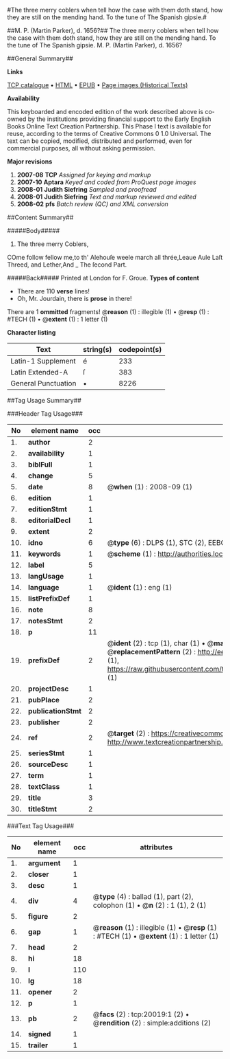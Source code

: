 #The three merry coblers when tell how the case with them doth stand, how they are still on the mending hand. To the tune of The Spanish gipsie.#

##M. P. (Martin Parker), d. 1656?##
The three merry coblers when tell how the case with them doth stand, how they are still on the mending hand. To the tune of The Spanish gipsie.
M. P. (Martin Parker), d. 1656?

##General Summary##

**Links**

[TCP catalogue](http://www.ota.ox.ac.uk/tcp/)  • 
[HTML](http://tei.it.ox.ac.uk/tcp/Texts-HTML/free/A08/A08982.html)  • 
[EPUB](http://tei.it.ox.ac.uk/tcp/Texts-EPUB/free/A08/A08982.epub) • 
[Page images (Historical Texts)](https://data.historicaltexts.jisc.ac.uk/view?pubId=eebo-99854592e&pageId=eebo-99854592e-20019-1)

**Availability**

This keyboarded and encoded edition of the
	       work described above is co-owned by the institutions
	       providing financial support to the Early English Books
	       Online Text Creation Partnership. This Phase I text is
	       available for reuse, according to the terms of Creative
	       Commons 0 1.0 Universal. The text can be copied,
	       modified, distributed and performed, even for
	       commercial purposes, all without asking permission.

**Major revisions**

1. __2007-08__ __TCP__ *Assigned for keying and markup*
1. __2007-10__ __Aptara__ *Keyed and coded from ProQuest page images*
1. __2008-01__ __Judith Siefring__ *Sampled and proofread*
1. __2008-01__ __Judith Siefring__ *Text and markup reviewed and edited*
1. __2008-02__ __pfs__ *Batch review (QC) and XML conversion*

##Content Summary##

#####Body#####

1. The three merry Coblers,

COme follow fellow me,to th' Alehouſe weele march all thrée,Leaue Aule Laſt Threed, and Lether,And 
    _ The ſecond Part.

#####Back#####
Printed at London for F. Groue.
**Types of content**

  * There are 110 **verse** lines!
  * Oh, Mr. Jourdain, there is **prose** in there!

There are 1 **ommitted** fragments! 
 @__reason__ (1) : illegible (1)  •  @__resp__ (1) : #TECH (1)  •  @__extent__ (1) : 1 letter (1)

**Character listing**


|Text|string(s)|codepoint(s)|
|---|---|---|
|Latin-1 Supplement|é|233|
|Latin Extended-A|ſ|383|
|General Punctuation|•|8226|

##Tag Usage Summary##

###Header Tag Usage###

|No|element name|occ|attributes|
|---|---|---|---|
|1.|__author__|2||
|2.|__availability__|1||
|3.|__biblFull__|1||
|4.|__change__|5||
|5.|__date__|8| @__when__ (1) : 2008-09 (1)|
|6.|__edition__|1||
|7.|__editionStmt__|1||
|8.|__editorialDecl__|1||
|9.|__extent__|2||
|10.|__idno__|6| @__type__ (6) : DLPS (1), STC (2), EEBO-CITATION (1), PROQUEST (1), VID (1)|
|11.|__keywords__|1| @__scheme__ (1) : http://authorities.loc.gov/ (1)|
|12.|__label__|5||
|13.|__langUsage__|1||
|14.|__language__|1| @__ident__ (1) : eng (1)|
|15.|__listPrefixDef__|1||
|16.|__note__|8||
|17.|__notesStmt__|2||
|18.|__p__|11||
|19.|__prefixDef__|2| @__ident__ (2) : tcp (1), char (1)  •  @__matchPattern__ (2) : ([0-9\-]+):([0-9IVX]+) (1), (.+) (1)  •  @__replacementPattern__ (2) : http://eebo.chadwyck.com/downloadtiff?vid=$1&page=$2 (1), https://raw.githubusercontent.com/textcreationpartnership/Texts/master/tcpchars.xml#$1 (1)|
|20.|__projectDesc__|1||
|21.|__pubPlace__|2||
|22.|__publicationStmt__|2||
|23.|__publisher__|2||
|24.|__ref__|2| @__target__ (2) : https://creativecommons.org/publicdomain/zero/1.0/ (1), http://www.textcreationpartnership.org/docs/. (1)|
|25.|__seriesStmt__|1||
|26.|__sourceDesc__|1||
|27.|__term__|1||
|28.|__textClass__|1||
|29.|__title__|3||
|30.|__titleStmt__|2||


###Text Tag Usage###

|No|element name|occ|attributes|
|---|---|---|---|
|1.|__argument__|1||
|2.|__closer__|1||
|3.|__desc__|1||
|4.|__div__|4| @__type__ (4) : ballad (1), part (2), colophon (1)  •  @__n__ (2) : 1 (1), 2 (1)|
|5.|__figure__|2||
|6.|__gap__|1| @__reason__ (1) : illegible (1)  •  @__resp__ (1) : #TECH (1)  •  @__extent__ (1) : 1 letter (1)|
|7.|__head__|2||
|8.|__hi__|18||
|9.|__l__|110||
|10.|__lg__|18||
|11.|__opener__|2||
|12.|__p__|1||
|13.|__pb__|2| @__facs__ (2) : tcp:20019:1 (2)  •  @__rendition__ (2) : simple:additions (2)|
|14.|__signed__|1||
|15.|__trailer__|1||
